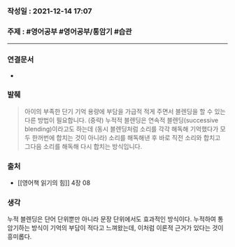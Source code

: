 ### 작성일 : 2021-12-14 17:07
### 주제 : #영어공부 #영어공부/통암기 #습관 
----
### 연결문서
-
### 발췌
> 아이의 부족한 단기 기억 용량에 부담을 가급적 적게 주면서 블렌딩을 할 수 있는 다른 방법이 필요합니다. (중략) 누적적 블렌딩은 연속적 블렌딩(successive blending)이라고도 하는데 (동시 블렌딩처럼 소리를 각각 해독해 기억했다가 모두 한꺼번에 합치는 것이 아니라) 소리를 해독해낸 후 바로 직전 소리와 합치고 그다음 소리를 해독해 다시 합치는 방식입니다.
### 출처
- [[영어책 읽기의 힘]] 4장 08
### 생각
누적 블렌딩은 단어 단위뿐만 아니라 문장 단위에서도 효과적인 방식이다. 누적하여 통암기하는 방식이 기억의 부담이 적다고 느껴왔는데, 이처럼 이론적 근거가 있다는 것이 흥미롭다.
